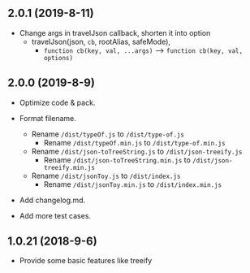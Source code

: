 ## 2.0.1 (2019-8-11)

- Change args in travelJson callback, shorten it into option
    - travelJson(json, `cb`, rootAlias, safeMode),  
        - `function cb(key, val, ...args)` --> `function cb(key, val, options)`


## 2.0.0 (2019-8-9)

- Optimize code & pack. 
- Format filename. 
    - Rename `/dist/typeOf.js` to `/dist/type-of.js`
        - Rename `/dist/typeOf.min.js` to `/dist/type-of.min.js`
    - Rename `/dist/json-toTreeString.js` to `/dist/json-treeify.js`
        - Rename `/dist/json-toTreeString.min.js` to `/dist/json-treeify.min.js`
    - Rename `/dist/jsonToy.js` to `/dist/index.js`
        - Rename `/dist/jsonToy.min.js` to `/dist/index.min.js`
        
- Add changelog.md.
- Add more test cases. 


## 1.0.21 (2018-9-6)

- Provide some basic features like treeify